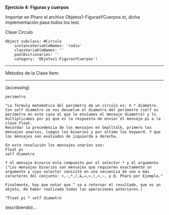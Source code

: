 **Ejercicio 4: Figuras y cuerpos**

Importar en Pharo el archivo Objetos1-FigurasYCuerpos.st, dicha implementación pasa todos los test.

Clase Circulo

    Object subclass: #Circulo
	    instanceVariableNames: 'radio'
	    classVariableNames: ''
	    poolDictionaries: ''
	    category: 'Objetos1-FigurasYCuerpos'!

---------------------------------------------------------------------------------

Métodos de la Clase Item:

---------------------------------------------------------------------------------
(accessing)

    perimetro

    "La fórmula matemática del perímetro de un círculo es: π * diámetro.
    Con self diametro se nos devuelve el diametro del perímetro (self es perímetro en este caso al que le enviamos el mensaje diametro) y lo multiplicamos por pi que es la respuesta de enviar el mensaje pi a la clase Float.
    Recordar la precedencia de los mensajes en Smalltalk, primero los mensajes unarios, luegos los binarios y por último los keyword. Y que los mensajes son evaluados de izquierda a derecha.
    
    En esta resolución los mensajes unarios son:
    Float pi
    self diametro
    
    Y el mensaje binario esta compuesto por el selector * y el argumento ("Los mensajes binarios son mensajes que requieren exactamente un argumento y cuyo selector consiste en una secuencia de uno o más caracteres del conjunto: +,-,*,/,&,=,>,|,<,∼, y @. Pharo por Ejemplo."
    
    Finalmente, hay que notar que ^ va a retornar el resultado, que es un objeto, de haber realizado todas las operaciones anteriores.)
    
    ^Float pi * self diametro
    
(escribiendo)...
